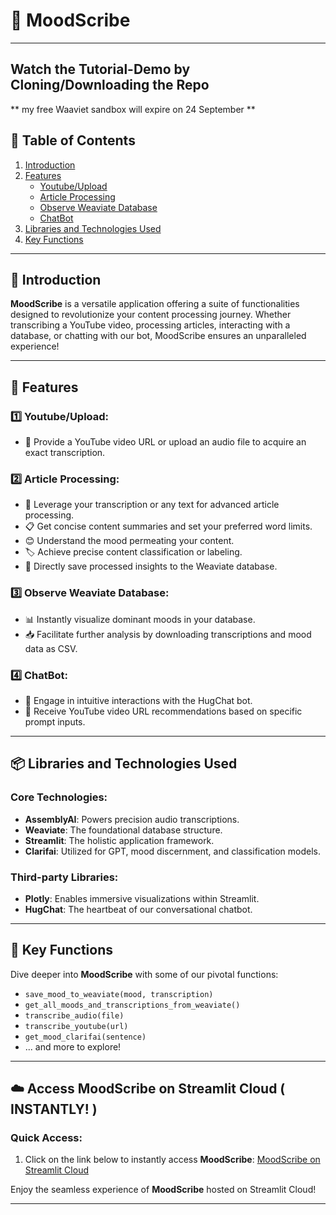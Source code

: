 # 📖 MoodScribe

---
## Watch the Tutorial-Demo by Cloning/Downloading the Repo 
** my free Waaviet sandbox will expire on 24 September **
## 📑 Table of Contents
1. [Introduction](#-introduction)
2. [Features](#-features)
   - [Youtube/Upload](#️⃣-youtubeupload)
   - [Article Processing](#️⃣-article-processing)
   - [Observe Weaviate Database](#️⃣-observe-weaviate-database)
   - [ChatBot](#️⃣-chatbot)
3. [Libraries and Technologies Used](#-libraries-and-technologies-used)
4. [Key Functions](#-key-functions)

---

## 🌟 Introduction

**MoodScribe** is a versatile application offering a suite of functionalities designed to revolutionize your content processing journey. Whether transcribing a YouTube video, processing articles, interacting with a database, or chatting with our bot, MoodScribe ensures an unparalleled experience!

---

## 🚀 Features

### 1️⃣ **Youtube/Upload**: 
- 🎤 Provide a YouTube video URL or upload an audio file to acquire an exact transcription.

### 2️⃣ **Article Processing**:
- 📑 Leverage your transcription or any text for advanced article processing.
- 📋 Get concise content summaries and set your preferred word limits.
- 😊 Understand the mood permeating your content.
- 🏷️ Achieve precise content classification or labeling.
- 💾 Directly save processed insights to the Weaviate database.

### 3️⃣ **Observe Weaviate Database**:
- 📊 Instantly visualize dominant moods in your database.
- 📥 Facilitate further analysis by downloading transcriptions and mood data as CSV.

### 4️⃣ **ChatBot**:
- 💬 Engage in intuitive interactions with the HugChat bot.
- 🎥 Receive YouTube video URL recommendations based on specific prompt inputs.

---

## 📦 Libraries and Technologies Used
### Core Technologies:
- **AssemblyAI**: Powers precision audio transcriptions.
- **Weaviate**: The foundational database structure.
- **Streamlit**: The holistic application framework.
- **Clarifai**: Utilized for GPT, mood discernment, and classification models.

### Third-party Libraries:
- **Plotly**: Enables immersive visualizations within Streamlit.
- **HugChat**: The heartbeat of our conversational chatbot.

---

## 🔧 Key Functions

Dive deeper into **MoodScribe** with some of our pivotal functions:

- `save_mood_to_weaviate(mood, transcription)`
- `get_all_moods_and_transcriptions_from_weaviate()`
- `transcribe_audio(file)`
- `transcribe_youtube(url)`
- `get_mood_clarifai(sentence)`
- ... and more to explore!

---
## ☁️ Access MoodScribe on Streamlit Cloud ( INSTANTLY! )
### Quick Access:

1. Click on the link below to instantly access **MoodScribe**:
   [MoodScribe on Streamlit Cloud](https://moodscribe-efqra78ex4mfrgrqis37xw.streamlit.app/)

Enjoy the seamless experience of **MoodScribe** hosted on Streamlit Cloud!

---
